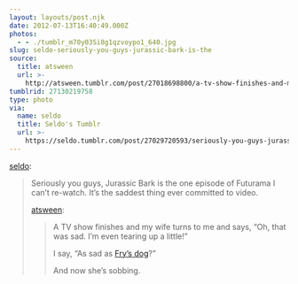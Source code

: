 ```yaml
---
layout: layouts/post.njk
date: 2012-07-13T16:40:49.000Z
photos:
  - - ./tumblr_m70y03Si8g1qzvoypo1_640.jpg
slug: seldo-seriously-you-guys-jurassic-bark-is-the
source:
  title: atsween
  url: >-
    http://atsween.tumblr.com/post/27018698800/a-tv-show-finishes-and-my-wife-turns-to-me-and
tumblrid: 27130219758
type: photo
via:
  name: seldo
  title: Seldo's Tumblr
  url: >-
    https://seldo.tumblr.com/post/27029720593/seriously-you-guys-jurassic-bark-is-the-one
---
```

<p><a href="http://seldo.tumblr.com/post/27029720593/seriously-you-guys-jurassic-bark-is-the-one" class="tumblr_blog">seldo</a>:</p>

<blockquote><p>Seriously you guys, Jurassic Bark is the one episode of Futurama I can’t re-watch. It’s the saddest thing ever committed to video.</p>
<p><a class="tumblr_blog" href="http://iamyourcanadianboyfriend.com/post/27018698800/a-tv-show-finishes-and-my-wife-turns-to-me-and">atsween</a>:</p>
<blockquote>
<p>A TV show finishes and my wife turns to me and says, “Oh, that was sad. I’m even tearing up a little!”</p>
<p>I say, “As sad as <a href="http://en.m.wikipedia.org/wiki/Jurassic_Bark">Fry’s dog</a>?”</p>
<p>And now she’s sobbing.</p>
</blockquote></blockquote>
